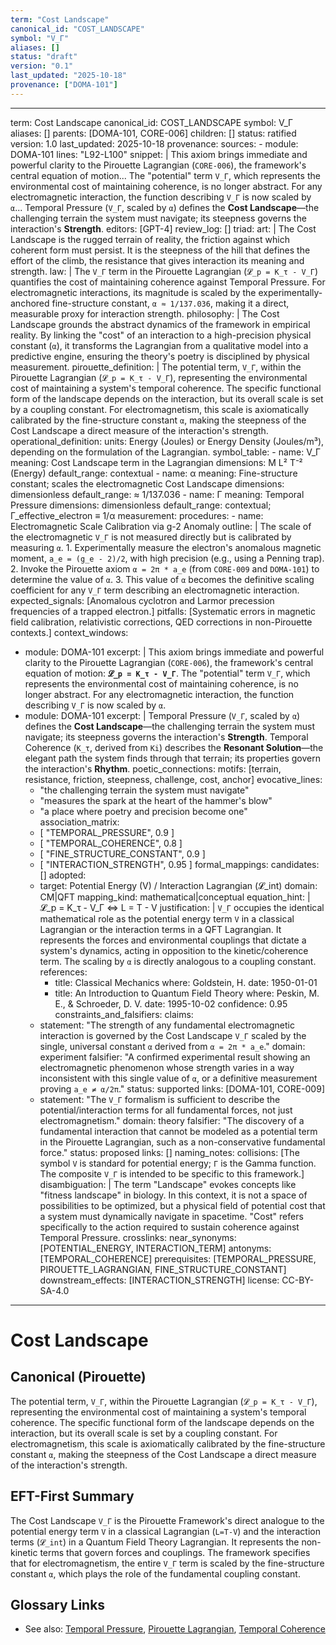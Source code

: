 ```yaml
---
term: "Cost Landscape"
canonical_id: "COST_LANDSCAPE"
symbol: "V_Γ"
aliases: []
status: "draft"
version: "0.1"
last_updated: "2025-10-18"
provenance: ["DOMA-101"]
---
```


---
term: Cost Landscape
canonical_id: COST_LANDSCAPE
symbol: V_Γ
aliases: []
parents: [DOMA-101, CORE-006]
children: []
status: ratified
version: 1.0
last_updated: 2025-10-18
provenance:
  sources:
    - module: DOMA-101
      lines: "L92-L100"
      snippet: |
        This axiom brings immediate and powerful clarity to the Pirouette Lagrangian (`CORE-006`), the framework's central equation of motion... The "potential" term `V_Γ`, which represents the environmental cost of maintaining coherence, is no longer abstract. For any electromagnetic interaction, the function describing `V_Γ` is now scaled by `α`... Temporal Pressure (`V_Γ`, scaled by `α`) defines the **Cost Landscape**—the challenging terrain the system must navigate; its steepness governs the interaction's **Strength**.
  editors: [GPT-4]
  review_log: []
triad:
  art: |
    The Cost Landscape is the rugged terrain of reality, the friction against which coherent form must persist. It is the steepness of the hill that defines the effort of the climb, the resistance that gives interaction its meaning and strength.
  law: |
    The `V_Γ` term in the Pirouette Lagrangian (`𝓛_p = K_τ - V_Γ`) quantifies the cost of maintaining coherence against Temporal Pressure. For electromagnetic interactions, its magnitude is scaled by the experimentally-anchored fine-structure constant, `α ≈ 1/137.036`, making it a direct, measurable proxy for interaction strength.
  philosophy: |
    The Cost Landscape grounds the abstract dynamics of the framework in empirical reality. By linking the "cost" of an interaction to a high-precision physical constant (`α`), it transforms the Lagrangian from a qualitative model into a predictive engine, ensuring the theory's poetry is disciplined by physical measurement.
pirouette_definition: |
  The potential term, `V_Γ`, within the Pirouette Lagrangian (`𝓛_p = K_τ - V_Γ`), representing the environmental cost of maintaining a system's temporal coherence. The specific functional form of the landscape depends on the interaction, but its overall scale is set by a coupling constant. For electromagnetism, this scale is axiomatically calibrated by the fine-structure constant `α`, making the steepness of the Cost Landscape a direct measure of the interaction's strength.
operational_definition:
  units: Energy (Joules) or Energy Density (Joules/m³), depending on the formulation of the Lagrangian.
  symbol_table:
    - name: V_Γ
      meaning: Cost Landscape term in the Lagrangian
      dimensions: M L² T⁻² (Energy)
      default_range: contextual
    - name: α
      meaning: Fine-structure constant; scales the electromagnetic Cost Landscape
      dimensions: dimensionless
      default_range: ≈ 1/137.036
    - name: Γ
      meaning: Temporal Pressure
      dimensions: dimensionless
      default_range: contextual; Γ_effective_electron ≡ 1/α
  measurement:
    procedures:
      - name: Electromagnetic Scale Calibration via g-2 Anomaly
        outline: |
          The scale of the electromagnetic `V_Γ` is not measured directly but is calibrated by measuring `α`.
          1.  Experimentally measure the electron's anomalous magnetic moment, `a_e = (g_e - 2)/2`, with high precision (e.g., using a Penning trap).
          2.  Invoke the Pirouette axiom `α = 2π * a_e` (from `CORE-009` and `DOMA-101`) to determine the value of `α`.
          3.  This value of `α` becomes the definitive scaling coefficient for any `V_Γ` term describing an electromagnetic interaction.
        expected_signals: [Anomalous cyclotron and Larmor precession frequencies of a trapped electron.]
        pitfalls: [Systematic errors in magnetic field calibration, relativistic corrections, QED corrections in non-Pirouette contexts.]
context_windows:
  - module: DOMA-101
    excerpt: |
      This axiom brings immediate and powerful clarity to the Pirouette Lagrangian (`CORE-006`), the framework's central equation of motion: **`𝓛_p = K_τ - V_Γ`**. The "potential" term `V_Γ`, which represents the environmental cost of maintaining coherence, is no longer abstract. For any electromagnetic interaction, the function describing `V_Γ` is now scaled by `α`.
  - module: DOMA-101
    excerpt: |
      Temporal Pressure (`V_Γ`, scaled by `α`) defines the **Cost Landscape**—the challenging terrain the system must navigate; its steepness governs the interaction's **Strength**. Temporal Coherence (`K_τ`, derived from `Ki`) describes the **Resonant Solution**—the elegant path the system finds through that terrain; its properties govern the interaction's **Rhythm**.
poetic_connections:
  motifs: [terrain, resistance, friction, steepness, challenge, cost, anchor]
  evocative_lines:
    - "the challenging terrain the system must navigate"
    - "measures the spark at the heart of the hammer's blow"
    - "a place where poetry and precision become one"
  association_matrix:
    - [ "TEMPORAL_PRESSURE", 0.9 ]
    - [ "TEMPORAL_COHERENCE", 0.8 ]
    - [ "FINE_STRUCTURE_CONSTANT", 0.9 ]
    - [ "INTERACTION_STRENGTH", 0.95 ]
formal_mappings:
  candidates: []
  adopted:
    - target: Potential Energy (V) / Interaction Lagrangian (𝓛_int)
      domain: CM|QFT
      mapping_kind: mathematical|conceptual
      equation_hint: |
        𝓛_p = K_τ - V_Γ  <=>  L = T - V
      justification: |
        `V_Γ` occupies the identical mathematical role as the potential energy term `V` in a classical Lagrangian or the interaction terms in a QFT Lagrangian. It represents the forces and environmental couplings that dictate a system's dynamics, acting in opposition to the kinetic/coherence term. The scaling by `α` is directly analogous to a coupling constant.
      references:
        - title: Classical Mechanics
          where: Goldstein, H.
          date: 1950-01-01
        - title: An Introduction to Quantum Field Theory
          where: Peskin, M. E., & Schroeder, D. V.
          date: 1995-10-02
      confidence: 0.95
constraints_and_falsifiers:
  claims:
    - statement: "The strength of any fundamental electromagnetic interaction is governed by the Cost Landscape `V_Γ` scaled by the single, universal constant `α` derived from `α = 2π * a_e`."
      domain: experiment
      falsifier: "A confirmed experimental result showing an electromagnetic phenomenon whose strength varies in a way inconsistent with this single value of `α`, or a definitive measurement proving `a_e ≠ α/2π`."
      status: supported
      links: [DOMA-101, CORE-009]
    - statement: "The `V_Γ` formalism is sufficient to describe the potential/interaction terms for all fundamental forces, not just electromagnetism."
      domain: theory
      falsifier: "The discovery of a fundamental interaction that cannot be modeled as a potential term in the Pirouette Lagrangian, such as a non-conservative fundamental force."
      status: proposed
      links: []
naming_notes:
  collisions: [The symbol `V` is standard for potential energy; `Γ` is the Gamma function. The composite `V_Γ` is intended to be specific to this framework.]
  disambiguation: |
    The term "Landscape" evokes concepts like "fitness landscape" in biology. In this context, it is not a space of possibilities to be optimized, but a physical field of potential cost that a system must dynamically navigate in spacetime. "Cost" refers specifically to the action required to sustain coherence against Temporal Pressure.
crosslinks:
  near_synonyms: [POTENTIAL_ENERGY, INTERACTION_TERM]
  antonyms: [TEMPORAL_COHERENCE]
  prerequisites: [TEMPORAL_PRESSURE, PIROUETTE_LAGRANGIAN, FINE_STRUCTURE_CONSTANT]
  downstream_effects: [INTERACTION_STRENGTH]
license: CC-BY-SA-4.0
---

# Cost Landscape

## Canonical (Pirouette)
The potential term, `V_Γ`, within the Pirouette Lagrangian (`𝓛_p = K_τ - V_Γ`), representing the environmental cost of maintaining a system's temporal coherence. The specific functional form of the landscape depends on the interaction, but its overall scale is set by a coupling constant. For electromagnetism, this scale is axiomatically calibrated by the fine-structure constant `α`, making the steepness of the Cost Landscape a direct measure of the interaction's strength.

## EFT-First Summary
The Cost Landscape `V_Γ` is the Pirouette Framework's direct analogue to the potential energy term `V` in a classical Lagrangian (`L=T-V`) and the interaction terms (`𝓛_int`) in a Quantum Field Theory Lagrangian. It represents the non-kinetic terms that govern forces and couplings. The framework specifies that for electromagnetism, the entire `V_Γ` term is scaled by the fine-structure constant `α`, which plays the role of the fundamental coupling constant.

## Glossary Links
- See also: [Temporal Pressure](<#>), [Pirouette Lagrangian](<#>), [Temporal Coherence](<#>)